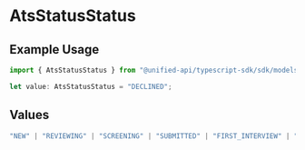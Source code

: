 # AtsStatusStatus

## Example Usage

```typescript
import { AtsStatusStatus } from "@unified-api/typescript-sdk/sdk/models/shared";

let value: AtsStatusStatus = "DECLINED";
```

## Values

```typescript
"NEW" | "REVIEWING" | "SCREENING" | "SUBMITTED" | "FIRST_INTERVIEW" | "SECOND_INTERVIEW" | "THIRD_INTERVIEW" | "BACKGROUND_CHECK" | "OFFERED" | "ACCEPTED" | "HIRED" | "REJECTED" | "DECLINED" | "WITHDRAWN"
```